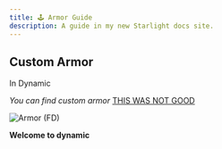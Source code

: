 ```yaml
---
title: 🕹 Armor Guide
description: A guide in my new Starlight docs site.
---
```

## Custom Armor

In Dynamic

*You can find custom armor*
<u>THIS WAS NOT GOOD</u>

![Armor (FD)](/Screenshot%20(42).png)



**Welcome to dynamic**

